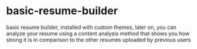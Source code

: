# basic-resume-builder
basic resume builder, installed with custom themes, later on, you can analyze your resume using a content analysis method that shows you how strong it is in comparison to the other resumes uploaded by previous users
